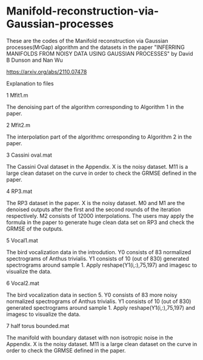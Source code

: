 # Manifold-reconstruction-via-Gaussian-processes

These are the codes of the Manifold reconstruction via Gaussian processes(MrGap) algorithm and the datasets in the paper "INFERRING MANIFOLDS FROM NOISY DATA USING GAUSSIAN PROCESSES" by David B Dunson and Nan Wu

https://arxiv.org/abs/2110.07478

Explanation to files

1 Mfit1.m 

The denoising part of the algorithm corresponding to Algorithm 1 in the paper.

2 Mfit2.m

The interpolation part of the algorithmc orresponding to Algorithm 2 in the paper.

3 Cassini oval.mat

The Cassini Oval dataset in the Appendix. X is the noisy dataset. M11 is a large clean dataset on the curve in order to check the GRMSE defined in the paper.

4 RP3.mat

The RP3 dataset in the paper. X is the noisy dataset. M0 and M1 are the denoised outputs after the first and the second rounds of the iteration respectively. M2 consists of 12000 interpolations. The users may apply the formula in the paper to generate huge clean data set on RP3 and check the GRMSE of the outputs.

5 Vocal1.mat

The bird vocalization data in the introdution. Y0 consists of 83 normalized spectrograms of Anthus trivialis. Y1 consists of 10 (out of 830) generated spectrograms around sample 1. 
Apply reshape(Y1(i,:),75,197) and imagesc to visualize the data.

6 Vocal2.mat 

The bird vocalization data in section 5. Y0 consists of 83 more noisy normalized spectrograms of Anthus trivialis. Y1 consists of 10 (out of 830) generated spectrograms around sample 1. 
Apply reshape(Y1(i,:),75,197) and imagesc to visualize the data.

7 half torus bounded.mat

The manifold with boundary dataset with non isotropic noise in the Appendix. X is the noisy dataset. M11 is a large clean dataset on the curve in order to check the GRMSE defined in the paper.
